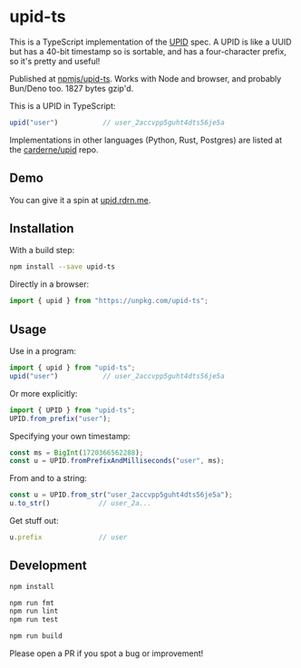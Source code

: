 # upid-ts

This is a TypeScript implementation of the [UPID](https://github.com/carderne/upid) spec. A UPID is like a UUID but has a 40-bit timestamp so is sortable, and has a four-character prefix, so it's pretty and useful!

Published at [npmjs/upid-ts](https://www.npmjs.com/package/upid-ts).
Works with Node and browser, and probably Bun/Deno too.
1827 bytes gzip'd.

This is a UPID in TypeScript:
```typescript
upid("user")           // user_2accvpp5guht4dts56je5a
```

Implementations in other languages (Python, Rust, Postgres) are listed at the [carderne/upid](https://github.com/carderne/upid) repo.

## Demo
You can give it a spin at [upid.rdrn.me](https://upid.rdrn.me/).

## Installation
With a build step:
```bash
npm install --save upid-ts
```

Directly in a browser:
```javascript
import { upid } from "https://unpkg.com/upid-ts";
```

## Usage
Use in a program:
```typescript
import { upid } from "upid-ts";
upid("user")           // user_2accvpp5guht4dts56je5a
```

Or more explicitly:
```typescript
import { UPID } from "upid-ts";
UPID.from_prefix("user");
```

Specifying your own timestamp:
```typescript
const ms = BigInt(1720366562288);
const u = UPID.fromPrefixAndMilliseconds("user", ms);
```

From and to a string:
```typescript
const u = UPID.from_str("user_2accvpp5guht4dts56je5a");
u.to_str()            // user_2a...
```

Get stuff out:
```typescript
u.prefix              // user
```

## Development
```bash
npm install

npm run fmt
npm run lint
npm run test

npm run build
```

Please open a PR if you spot a bug or improvement!
